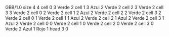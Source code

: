 <gs-board without-header> GBB/1.0
size 4 4
cell 0 3 Verde 2 
cell 1 3 Azul 2 Verde 2 
cell 2 3 Verde 2 
cell 3 3 Verde 2 
cell 0 2 Verde 2 
cell 1 2 Azul 2 Verde 2 
cell 2 2 Verde 2 
cell 3 2 Verde 2 
cell 0 1 Verde 2 
cell 1 1 Azul 2 Verde 2 
cell 2 1 Azul 2 Verde 2 
cell 3 1 Azul 2 Verde 2 
cell 0 0 Verde 2 
cell 1 0 Verde 2 
cell 2 0 Verde 2 
cell 3 0 Verde 2 Azul 1 Rojo 1 
head 3 0 </gs-board>